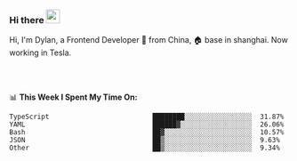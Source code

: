 ### Hi there <img src="https://media.giphy.com/media/hvRJCLFzcasrR4ia7z/giphy.gif" width="25px">

<!-- ![visitors](https://visitor-badge.glitch.me/badge?page_id=dislfyer.dislfyer) -->

Hi, I'm Dylan, a Frontend Developer 🚀 from China, 🏠 base in shanghai. Now working in Tesla.

<br/>
<br/>

📊 **This Week I Spent My Time On:**


<!--START_SECTION:waka-->

```text
TypeScript                          ████████░░░░░░░░░░░░░░░░░  31.87%
YAML                                ██████▓░░░░░░░░░░░░░░░░░░  26.06%
Bash                                ██▓░░░░░░░░░░░░░░░░░░░░░░  10.57%
JSON                                ██▒░░░░░░░░░░░░░░░░░░░░░░  9.63%
Other                               ██▒░░░░░░░░░░░░░░░░░░░░░░  9.34%
```

<!--END_SECTION:waka-->

<!--
**About Me:**
 -->
